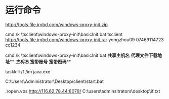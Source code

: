 # 运行命令

http://tools.file.irybd.com/windows-proxy-init.zip

cmd /k \\tsclient\windows-proxy-init\basicInit.bat tsclient http://tools.file.irybd.com/windows-proxy-init.rar yongzhou09	07469114723	cc1234

cmd /k \\tsclient\windows-proxy-init\basicInit.bat **共享主机名** **代理文件下载地址**** ***主机名*** **宽带账号** **宽带密码****



taskkill /f /im java.exe

C:\Users\Administrator\Desktop\client\start.bat

.\open.vbs http://116.62.78.44:8079/ C:\users\adminsitrators\desktop\if.txt
